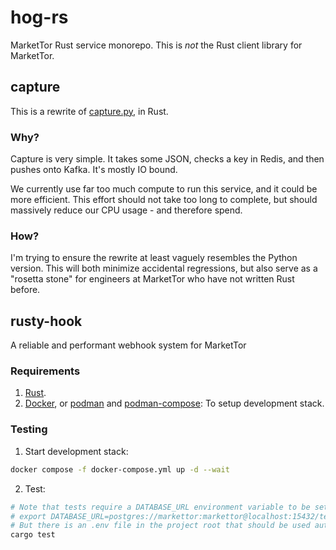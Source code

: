 # hog-rs

MarketTor Rust service monorepo. This is *not* the Rust client library for MarketTor.

## capture

This is a rewrite of [capture.py](https://github.com/MarketTor/markettor/blob/master/markettor/api/capture.py), in Rust.

### Why?

Capture is very simple. It takes some JSON, checks a key in Redis, and then pushes onto Kafka. It's mostly IO bound.

We currently use far too much compute to run this service, and it could be more efficient. This effort should not take too long to complete, but should massively reduce our CPU usage - and therefore spend.

### How?

I'm trying to ensure the rewrite at least vaguely resembles the Python version. This will both minimize accidental regressions, but also serve as a "rosetta stone" for engineers at MarketTor who have not written Rust before.

## rusty-hook
A reliable and performant webhook system for MarketTor

### Requirements

1. [Rust](https://www.rust-lang.org/tools/install).
2. [Docker](https://docs.docker.com/engine/install/), or [podman](https://podman.io/docs/installation) and [podman-compose](https://github.com/containers/podman-compose#installation): To setup development stack.

### Testing

1. Start development stack:
```bash
docker compose -f docker-compose.yml up -d --wait
```

2. Test:
```bash
# Note that tests require a DATABASE_URL environment variable to be set, e.g.:
# export DATABASE_URL=postgres://markettor:markettor@localhost:15432/test_database
# But there is an .env file in the project root that should be used automatically.
cargo test
```
